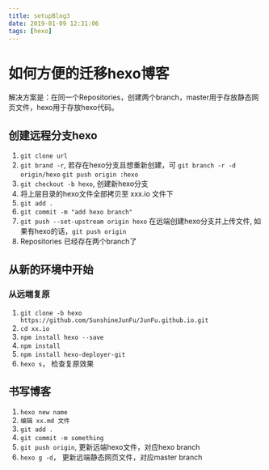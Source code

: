 ```yaml
---
title: setupBlog3
date: 2019-01-09 12:31:06
tags: [hexo]
---
```

# 如何方便的迁移hexo博客

解决方案是：在同一个Repositories，创建两个branch，master用于存放静态网页文件，hexo用于存放hexo代码。

## 创建远程分支hexo

1. `git clone url` 
2. `git brand -r`, 若存在hexo分支且想重新创建，可 `git branch -r -d origin/hexo` `git push origin :hexo`
3. `git checkout -b hexo`, 创建新hexo分支
4. 将上层目录的hexo文件全部拷贝至 xxx.io 文件下
5. `git add .`
6. `git commit -m "add hexo branch"`
7. `git push --set-upstream origin hexo` 在远端创建hexo分支并上传文件, 如果有hexo的话，`git push origin`
8. Repositories 已经存在两个branch了

## 从新的环境中开始

### 从远端复原

1. `git clone -b hexo https://github.com/SunshineJunFu/JunFu.github.io.git`
2. `cd xx.io`
3. `npm install hexo --save`
4. `npm install`
5. `npm install hexo-deployer-git`
6. `hexo s`， 检查复原效果

## 书写博客

1. `hexo new name`
2. `编辑 xx.md 文件`
3. `git add .`
4. `git commit -m something`
5. `git push origin`, 更新远端hexo文件，对应hexo branch
6. `hexo g -d`， 更新远端静态网页文件，对应master branch


